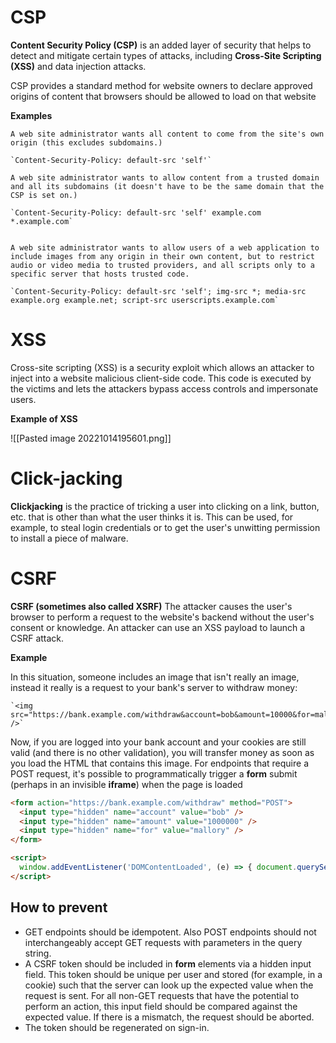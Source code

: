 # CSP
**Content Security Policy (CSP)** is an added layer of security that helps to detect and mitigate certain types of attacks, including **Cross-Site Scripting (XSS)** and data injection attacks. 

CSP provides a standard method for website owners to declare approved origins of content that browsers should be allowed to load on that website

**Examples**

```ad-example
A web site administrator wants all content to come from the site's own origin (this excludes subdomains.)

`Content-Security-Policy: default-src 'self'`
```

```ad-example
A web site administrator wants to allow content from a trusted domain and all its subdomains (it doesn't have to be the same domain that the CSP is set on.)

`Content-Security-Policy: default-src 'self' example.com *.example.com`

```

```ad-example

A web site administrator wants to allow users of a web application to include images from any origin in their own content, but to restrict audio or video media to trusted providers, and all scripts only to a specific server that hosts trusted code.

`Content-Security-Policy: default-src 'self'; img-src *; media-src example.org example.net; script-src userscripts.example.com`

```

# XSS

Cross-site scripting (XSS) is a security exploit which allows an attacker to inject into a website malicious client-side code. This code is executed by the victims and lets the attackers bypass access controls and impersonate users.

**Example of XSS**

![[Pasted image 20221014195601.png]]

# Click-jacking

**Clickjacking** is the practice of tricking a user into clicking on a link, button, etc. that is other than what the user thinks it is. This can be used, for example, to steal login credentials or to get the user's unwitting permission to install a piece of malware.

# CSRF 

**CSRF (sometimes also called XSRF)** The attacker causes the user's browser to perform a request to the website's backend without the user's consent or knowledge. An attacker can use an XSS payload to launch a CSRF attack.

**Example**

In this situation, someone includes an image that isn't really an image, instead it really is a request to your bank's server to withdraw money:

```ad-example
`<img
src="https://bank.example.com/withdraw&account=bob&amount=10000&for=mallory" />`

```

Now, if you are logged into your bank account and your cookies are still valid (and there is no other validation), you will transfer money as soon as you load the HTML that contains this image. For endpoints that require a POST request, it's possible to programmatically trigger a **form** submit (perhaps in an invisible **iframe**) when the page is loaded

```HTML
<form action="https://bank.example.com/withdraw" method="POST">
  <input type="hidden" name="account" value="bob" />
  <input type="hidden" name="amount" value="1000000" />
  <input type="hidden" name="for" value="mallory" />
</form>

<script>
  window.addEventListener('DOMContentLoaded', (e) => { document.querySelector('form').submit(); }
</script>
```

## How to prevent

-   GET endpoints should be idempotent. Also POST endpoints should not interchangeably accept GET requests with parameters in the query string.
-   A CSRF token should be included in **form** elements via a hidden input field. This token should be unique per user and stored (for example, in a cookie) such that the server can look up the expected value when the request is sent. For all non-GET requests that have the potential to perform an action, this input field should be compared against the expected value. If there is a mismatch, the request should be aborted.
-   The token should be regenerated on sign-in.